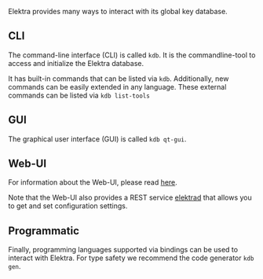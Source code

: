 Elektra provides many ways to interact with its global key database.

## CLI

The command-line interface (CLI) is called `kdb`.
It is the commandline-tool to access and initialize the Elektra database.

It has built-in commands that can be listed via `kdb`.
Additionally, new commands can be easily extended in any language.
These external commands can be listed via `kdb list-tools`

## GUI

The graphical user interface (GUI) is called `kdb qt-gui`.

## Web-UI

For information about the Web-UI, please read [here](../../doc/tutorials/install-webui.md).

Note that the Web-UI also provides a REST service
[elektrad](elektrad/README.md) that allows you to get
and set configuration settings.

## Programmatic

Finally, programming languages supported via bindings can
be used to interact with Elektra.
For type safety we recommend the code generator `kdb gen`.
